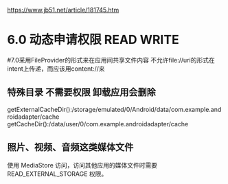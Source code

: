 https://www.jb51.net/article/181745.htm

# 6.0 动态申请权限 READ WRITE

#7.0采用FileProvider的形式来在应用间共享文件内容
不允许file://uri的形式在intent上传递，而应该用content://来

## 特殊目录 不需要权限 卸载应用会删除
getExternalCacheDir():/storage/emulated/0/Android/data/com.example.androidadapter/cache
getCacheDir():/data/user/0/com.example.androidadapter/cache

## 照片、视频、音频这类媒体文件
使用 MediaStore 访问，访问其他应用的媒体文件时需要 READ_EXTERNAL_STORAGE 权限。
